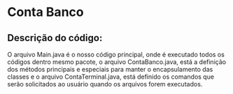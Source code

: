 # Conta Banco

## Descrição do código:
O arquivo Main.java é o nosso código principal, onde é executado todos os códigos dentro mesmo pacote, o arquivo ContaBanco.java, está a definição dos métodos principais e especiais para manter o encapsulamento das classes e o arquivo ContaTerminal.java, está definido os comandos que serão solicitados ao usuário quando os arquivos forem executados.
